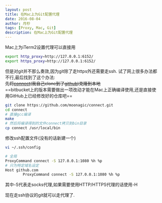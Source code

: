 ```yaml
---
layout: post
title: 在Mac上为Git配置代理
date: 2016-08-04
author: 月杪
tags: [Proxy, Mac, Git]
description: 在Mac上为Git配置代理
---
```


Mac上为iTerm2设置代理可以直接用
```bash
export http_proxy=http://127.0.0.1:6152/
export https_proxy=http://127.0.0.1:6152/
```
但是对git并不那么奏效,因为git除了走https外还需要走ssh.
试了网上很多办法都不行,最后找到了这个办法:  
~~先将[connect](https://bitbucket.org/gotoh/connect)(我自己clone到了[github](https://github.com/moonagic/connect))克隆到本地~~  
==bitbucket上的版本需要做出一项改动才能在Mac上正确编译使用,还是直接使用GitHub上已经修改好的仓库吧==
```bash
git clone https://github.com/moonagic/connect.git
cd connect
# 直接gcc编译
make
# 然后将编译得到的文件connect拷贝到bin目录
cp connect /usr/local/bin
```
修改ssh配置文件(没有的话新建一个)
```bash
vi ~/.ssh/config
```

```bash
# 全局
ProxyCommand connect -S 127.0.0.1:1080 %h %p
# 只为特定域名设定
Host github.com
        ProxyCommand connect -S 127.0.0.1:1080 %h %p
```
其中-S代表走socks代理,如果需要使用HTTP/HTTPS代理的话使用-H

现在走ssh协议的git就可以走代理了.
